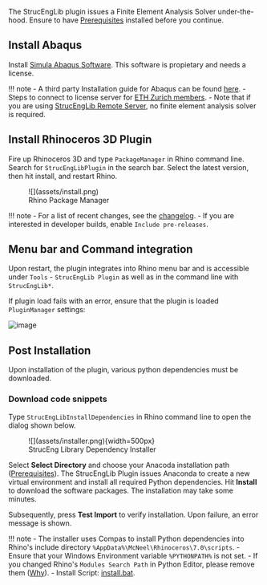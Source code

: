 The StrucEngLib plugin issues a Finite Element Analysis Solver under-the-hood.  Ensure to have [Prerequisites](./prerequisites.md) installed before you continue.

## Install Abaqus
Install [Simula Abaqus Software](https://www.3ds.com/products-services/simulia/products/abaqus/). This software is propietary and needs a license. 

!!! note
    - A third party Installation guide for Abaqus can be found [here](https://web.archive.org/web/20220718103200/https://deviceanalytics.com/install-abaqus-on-windows/).
    - Steps to connect to license server for [ETH Zurich members](eth_zurich_members.md).
    - Note that if you are using [StrucEngLib Remote Server](https://strucenglib.ethz.ch/strucenglib_plugin/server/), no finite element analysis solver is required.


## Install Rhinoceros 3D Plugin
Fire up Rhinoceros 3D and type `PackageManager` in Rhino command line. Search for `StrucEngLibPlugin`
in the search bar. Select the latest version, then hit install, and restart
Rhino.

<figure markdown>
  ![](assets/install.png)
  <figcaption>Rhino Package Manager</figcaption>
</figure>


!!! note
    - For a list of recent changes, see the [changelog](https://github.com/kfmResearch-NumericsTeam/StrucEng_Library_Plug_in/blob/master/CHANGELOG). 
    - If you are interested in developer builds, enable `Include pre-releases`.


## Menu bar and Command integration
Upon restart, the plugin integrates into Rhino menu bar and is accessible under `Tools` - `StrucEngLib Plugin` as well as in the command line with `StrucEngLib*`.

If plugin load fails with an error, ensure that the plugin is loaded `PluginManager` settings:  

![image](https://user-images.githubusercontent.com/2311941/206239991-0800a332-0b85-4005-a3de-16ababcd698f.png)

## Post Installation
Upon installation of the plugin, various python dependencies must be downloaded.


### Download code snippets

Type `StrucEngLibInstallDependencies` in Rhino command line to open the dialog shown below.

<figure markdown>
  ![](assets/installer.png){width=500px}
  <figcaption>StrucEng Library Dependency Installer</figcaption>
</figure>

Select __Select Directory__ and choose your Anacoda installation path ([Prerequisites](../prerequisites)).
The StrucEngLib Plugin issues Anaconda to create a new virtual environment and
install all required Python dependencies. Hit __Install__ to download the software packages. The installation may take some minutes.

Subsequently, press __Test Import__ to verify installation. Upon failure, an error message is shown.

!!! note
    - The installer uses Compas to install Python dependencies into Rhino's include directory `%AppData%\McNeel\Rhinoceros\7.0\scripts`. 
    - Ensure that your Windows Environment variable `%PYTHONPATH%` is not set.
    - If you changed Rhino's `Modules Search Path` in Python Editor, please remove them ([Why](https://web.archive.org/save/https://compas.dev/compas_fea/latest/gettingstarted/installation.html)).
    - Install Script: [install.bat](https://github.com/kfmResearch-NumericsTeam/StrucEng_Library_Plug_in/blob/master/StrucEngLib/EmbeddedResources/install.bat).


 
